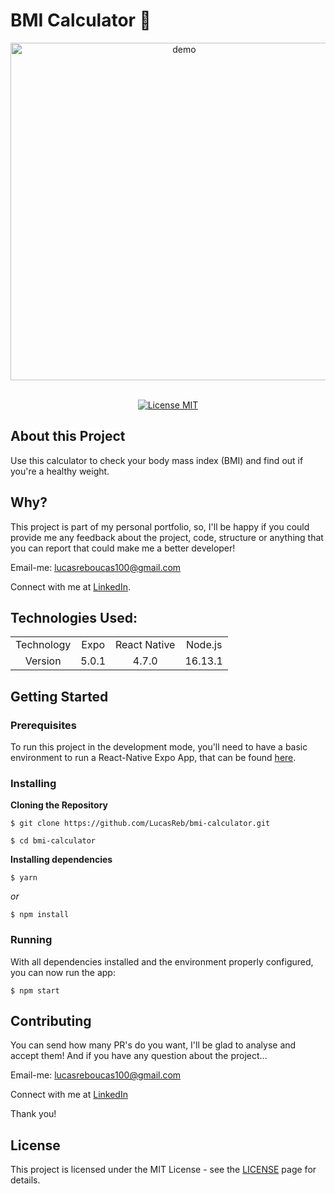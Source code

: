 # BMI Calculator 📝

<div align="center">
  <img src="https://user-images.githubusercontent.com/54152996/150012970-6f64773c-21cc-48cb-a0af-19bd7801cd1a.png" alt="demo" widht="270" height="540">
</div>

<br>

<p align="center">
  <a href="https://opensource.org/licenses/MIT">
    <img src="https://img.shields.io/badge/License-MIT-blue.svg" alt="License MIT">
  </a>
</p>

## About this Project

<p>Use this calculator to check your body mass index (BMI) and find out if you're a healthy weight. </p>

## Why?

This project is part of my personal portfolio, so, I'll be happy if you could provide me any feedback about the project, code, structure or anything that you can report that could make me a better developer!

Email-me: lucasreboucas100@gmail.com

Connect with me at [LinkedIn](https://www.linkedin.com/in/lucas-reboucas-silva/).

## Technologies Used:

<table>
  <tr>
    <td align="center">Technology</td>
    <td align="center">Expo</td>
    <td align="center">React Native</td>
    <td align="center">Node.js</td>
  </tr>
  <tr>
    <td align="center">Version</td>
    <td align="center">5.0.1</td>
    <td align="center">4.7.0</td>
    <td align="center">16.13.1</td>
  </tr>
</table>

## Getting Started

### Prerequisites

To run this project in the development mode, you'll need to have a basic environment to run a React-Native Expo App, that can be found [here](https://docs.expo.dev/).

### Installing

**Cloning the Repository**

```
$ git clone https://github.com/LucasReb/bmi-calculator.git

$ cd bmi-calculator
```

**Installing dependencies**

```
$ yarn
```

_or_

```
$ npm install
```

### Running

With all dependencies installed and the environment properly configured, you can now run the app:

```
$ npm start
```

## Contributing

You can send how many PR's do you want, I'll be glad to analyse and accept them! And if you have any question about the project...

Email-me: lucasreboucas100@gmail.com

Connect with me at [LinkedIn](https://www.linkedin.com/in/lucas-reboucas-silva/)

Thank you!

## License

This project is licensed under the MIT License - see the [LICENSE](https://opensource.org/licenses/MIT) page for details.
